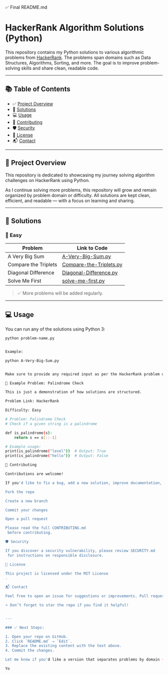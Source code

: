 ✅ Final README.md
# HackerRank Algorithm Solutions (Python)

This repository contains my Python solutions to various algorithmic problems from [HackerRank](https://www.hackerrank.com/). The problems span domains such as Data Structures, Algorithms, Sorting, and more. The goal is to improve problem-solving skills and share clean, readable code.

---

## 📚 Table of Contents

- ✅ [Project Overview](#project-overview)
- 🧠 [Solutions](#solutions)
- 💻 [Usage](#usage)
- 🤝 [Contributing](#contributing)
- 🛡️ [Security](#security)
- 📄 [License](#license)
- 📬 [Contact](#contact)

---

## 🚀 Project Overview

This repository is dedicated to showcasing my journey solving algorithm challenges on HackerRank using Python.

As I continue solving more problems, this repository will grow and remain organized by problem domain or difficulty. All solutions are kept clean, efficient, and readable — with a focus on learning and sharing.

---

## 🧠 Solutions

### 🔹 Easy

| Problem                             | Link to Code                                                                 |
|-------------------------------------|------------------------------------------------------------------------------|
| A Very Big Sum                      | [A-Very-Big-Sum.py](https://github.com/chic2/hacker-rank/blob/main/A-Very-Big-Sum.py) |
| Compare the Triplets                | [Compare-the-Triplets.py](https://github.com/chic2/hacker-rank/blob/main/Compare-the-Triplets.py) |
| Diagonal Difference                 | [Diagonal-Difference.py](https://github.com/chic2/hacker-rank/blob/main/Diagonal-Difference.py) |
| Solve Me First                      | [solve-me-first.py](https://github.com/chic2/hacker-rank/blob/main/solve-me-first.py) |

> ✅ More problems will be added regularly.

---

## 💻 Usage

You can run any of the solutions using Python 3:

```bash
python problem-name.py


Example:

python A-Very-Big-Sum.py


Make sure to provide any required input as per the HackerRank problem description.

🧪 Example Problem: Palindrome Check

This is just a demonstration of how solutions are structured.

Problem Link: HackerRank

Difficulty: Easy

# Problem: Palindrome Check
# Check if a given string is a palindrome

def is_palindrome(s):
    return s == s[::-1]

# Example usage:
print(is_palindrome("level"))  # Output: True
print(is_palindrome("hello"))  # Output: False

🤝 Contributing

Contributions are welcome!

If you'd like to fix a bug, add a new solution, improve documentation, or refactor code, please:

Fork the repo

Create a new branch

Commit your changes

Open a pull request

Please read the full CONTRIBUTING.md
 before contributing.

🛡️ Security

If you discover a security vulnerability, please review SECURITY.md
 for instructions on responsible disclosure.

📄 License

This project is licensed under the MIT License
.

📬 Contact

Feel free to open an issue for suggestions or improvements. Pull requests are always welcome.

⭐️ Don’t forget to star the repo if you find it helpful!


---

### ✅ Next Steps:

1. Open your repo on GitHub.
2. Click `README.md` → `Edit`.
3. Replace the existing content with the text above.
4. Commit the changes.

Let me know if you'd like a version that separates problems by domain (like `/warmup/`, `/sorting/`, etc.) once you expand the project.

Yo
